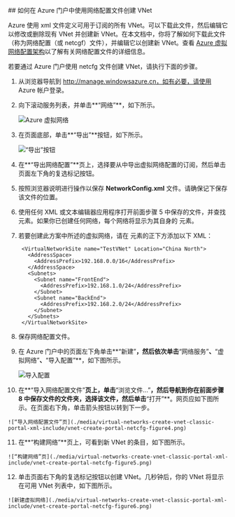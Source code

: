 ##<a name="how-to-create-a-vnet-using-a-network-config-file-in-the-azure-portal"></a> 如何在 Azure 门户中使用网络配置文件创建 VNet

Azure 使用 xml 文件定义可用于订阅的所有 VNet。可以下载此文件，然后编辑它以修改或删除现有 VNet 并创建新 VNet。在本文档中，你将了解如何下载此文件（称为网络配置（或 netcgf）文件），并编辑它以创建新 VNet。查看 [Azure 虚拟网络配置架构](https://msdn.microsoft.com/zh-cn/library/azure/jj157100.aspx)以了解有关网络配置文件的详细信息。

若要通过 Azure 门户使用 netcfg 文件创建 VNet，请执行下面的步骤。

1. 从浏览器导航到 http://manage.windowsazure.cn，如有必要，请使用 Azure 帐户登录。
2. 向下滚动服务列表，并单击**“网络”**，如下所示。

	![Azure 虚拟网络](./media/virtual-networks-create-vnet-classic-portal-xml-include/vnet-create-portal-netcfg-figure1.gif)

3. 在页面底部，单击**“导出”**按钮，如下所示。

	![“导出”按钮](./media/virtual-networks-create-vnet-classic-portal-xml-include/vnet-create-portal-netcfg-figure2.png)

4. 在**“导出网络配置”**页上，选择要从中导出虚拟网络配置的订阅，然后单击页面左下角的复选标记按钮。
5. 按照浏览器说明进行操作以保存 **NetworkConfig.xml** 文件。请确保记下保存该文件的位置。
6. 使用任何 XML 或文本编辑器应用程序打开前面步骤 5 中保存的文件，并查找 **<VirtualNetworkSites>** 元素。如果你已创建任何网络，每个网络将显示为其自身的 **<VirtualNetworkSite>** 元素。
7. 若要创建此方案中所述的虚拟网络，请在 **<VirtualNetworkSites>** 元素的正下方添加以下 XML：

		<VirtualNetworkSite name="TestVNet" Location="China North">
		  <AddressSpace>
		    <AddressPrefix>192.168.0.0/16</AddressPrefix>
		  </AddressSpace>
		  <Subnets>
		    <Subnet name="FrontEnd">
		      <AddressPrefix>192.168.1.0/24</AddressPrefix>
		    </Subnet>
		    <Subnet name="BackEnd">
		      <AddressPrefix>192.168.2.0/24</AddressPrefix>
		    </Subnet>
		  </Subnets>
		</VirtualNetworkSite>

8.  保存网络配置文件。
9.  在 Azure 门户中的页面左下角单击**“新建”**，然后依次单击**“网络服务”**、**“虚拟网络”**、**“导入配置”**，如下图所示。

	![导入配置](./media/virtual-networks-create-vnet-classic-portal-xml-include/vnet-create-portal-netcfg-figure3.gif)

10.  在**“导入网络配置文件”**页上，单击**“浏览文件...”**，然后导航到你在前面步骤 8 中保存文件的文件夹，选择该文件，然后单击**“打开”**。网页应如下图所示。在页面右下角，单击箭头按钮以转到下一步。

	![“导入网络配置文件”页](./media/virtual-networks-create-vnet-classic-portal-xml-include/vnet-create-portal-netcfg-figure4.png)

11.   在**“构建网络”**页上，可看到新 VNet 的条目，如下图所示。

	![“构建网络”页](./media/virtual-networks-create-vnet-classic-portal-xml-include/vnet-create-portal-netcfg-figure5.png)

12.   单击页面右下角的复选标记按钮以创建 VNet。几秒钟后，你的 VNet 将显示在可用 VNet 列表中，如下图所示。

	![新建虚拟网络](./media/virtual-networks-create-vnet-classic-portal-xml-include/vnet-create-portal-netcfg-figure6.png)

<!---HONumber=69-->